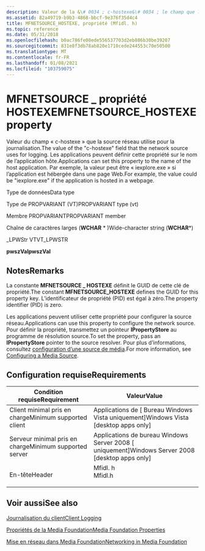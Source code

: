 ```yaml
---
description: Valeur de la &\# 0034 ; c-hostexe&\# 0034 ; le champ que la source réseau utilise pour la journalisation.
ms.assetid: 82a49719-b9b3-4868-bbcf-9e376f35d4c4
title: MFNETSOURCE_HOSTEXE, propriété (Mfidl. h)
ms.topic: reference
ms.date: 05/31/2018
ms.openlocfilehash: b0ac786fe08ede556537703d2eb886b30be39207
ms.sourcegitcommit: 831e8f3db78ab820e1710cede244553c70e50500
ms.translationtype: MT
ms.contentlocale: fr-FR
ms.lasthandoff: 01/08/2021
ms.locfileid: "103759075"
---
```

# <a name="mfnetsource_hostexe-property"></a><span data-ttu-id="8dcd0-103">MFNETSOURCE \_ propriété HOSTEXE</span><span class="sxs-lookup"><span data-stu-id="8dcd0-103">MFNETSOURCE\_HOSTEXE property</span></span>

<span data-ttu-id="8dcd0-104">Valeur du champ « c-hostexe » que la source réseau utilise pour la journalisation.</span><span class="sxs-lookup"><span data-stu-id="8dcd0-104">The value of the "c-hostexe" field that the network source uses for logging.</span></span> <span data-ttu-id="8dcd0-105">Les applications peuvent définir cette propriété sur le nom de l’application hôte.</span><span class="sxs-lookup"><span data-stu-id="8dcd0-105">Applications can set this property to the name of the host application.</span></span> <span data-ttu-id="8dcd0-106">Par exemple, la valeur peut être « iexplore.exe » si l’application est hébergée dans une page Web.</span><span class="sxs-lookup"><span data-stu-id="8dcd0-106">For example, the value could be "iexplore.exe" if the application is hosted in a webpage.</span></span>



<span data-ttu-id="8dcd0-107">Type de données</span><span class="sxs-lookup"><span data-stu-id="8dcd0-107">Data type</span></span>

<span data-ttu-id="8dcd0-108">Type de PROPVARIANT (VT)</span><span class="sxs-lookup"><span data-stu-id="8dcd0-108">PROPVARIANT type (vt)</span></span>

<span data-ttu-id="8dcd0-109">Membre PROPVARIANT</span><span class="sxs-lookup"><span data-stu-id="8dcd0-109">PROPVARIANT member</span></span>

<span data-ttu-id="8dcd0-110">Chaîne de caractères larges (**WCHAR** \* )</span><span class="sxs-lookup"><span data-stu-id="8dcd0-110">Wide-character string (**WCHAR**\*)</span></span>

<span data-ttu-id="8dcd0-111">\_LPWStr VT</span><span class="sxs-lookup"><span data-stu-id="8dcd0-111">VT\_LPWSTR</span></span>

<span data-ttu-id="8dcd0-112">**pwszVal**</span><span class="sxs-lookup"><span data-stu-id="8dcd0-112">**pwszVal**</span></span>



## <a name="remarks"></a><span data-ttu-id="8dcd0-113">Notes</span><span class="sxs-lookup"><span data-stu-id="8dcd0-113">Remarks</span></span>

<span data-ttu-id="8dcd0-114">La constante **MFNETSOURCE \_ HOSTEXE** définit le GUID de cette clé de propriété.</span><span class="sxs-lookup"><span data-stu-id="8dcd0-114">The constant **MFNETSOURCE\_HOSTEXE** defines the GUID for this property key.</span></span> <span data-ttu-id="8dcd0-115">L’identificateur de propriété (PID) est égal à zéro.</span><span class="sxs-lookup"><span data-stu-id="8dcd0-115">The property identifier (PID) is zero.</span></span>

<span data-ttu-id="8dcd0-116">Les applications peuvent utiliser cette propriété pour configurer la source réseau.</span><span class="sxs-lookup"><span data-stu-id="8dcd0-116">Applications can use this property to configure the network source.</span></span> <span data-ttu-id="8dcd0-117">Pour définir la propriété, transmettez un pointeur **IPropertyStore** au programme de résolution source.</span><span class="sxs-lookup"><span data-stu-id="8dcd0-117">To set the property, pass an **IPropertyStore** pointer to the source resolver.</span></span> <span data-ttu-id="8dcd0-118">Pour plus d’informations, consultez [configuration d’une source de média](configuring-a-media-source.md).</span><span class="sxs-lookup"><span data-stu-id="8dcd0-118">For more information, see [Configuring a Media Source](configuring-a-media-source.md).</span></span>

## <a name="requirements"></a><span data-ttu-id="8dcd0-119">Configuration requise</span><span class="sxs-lookup"><span data-stu-id="8dcd0-119">Requirements</span></span>



| <span data-ttu-id="8dcd0-120">Condition requise</span><span class="sxs-lookup"><span data-stu-id="8dcd0-120">Requirement</span></span> | <span data-ttu-id="8dcd0-121">Valeur</span><span class="sxs-lookup"><span data-stu-id="8dcd0-121">Value</span></span> |
|-------------------------------------|------------------------------------------------------------------------------------|
| <span data-ttu-id="8dcd0-122">Client minimal pris en charge</span><span class="sxs-lookup"><span data-stu-id="8dcd0-122">Minimum supported client</span></span><br/> | <span data-ttu-id="8dcd0-123">Applications de \[ Bureau Windows Vista uniquement\]</span><span class="sxs-lookup"><span data-stu-id="8dcd0-123">Windows Vista \[desktop apps only\]</span></span><br/>                                     |
| <span data-ttu-id="8dcd0-124">Serveur minimal pris en charge</span><span class="sxs-lookup"><span data-stu-id="8dcd0-124">Minimum supported server</span></span><br/> | <span data-ttu-id="8dcd0-125">Applications de bureau Windows Server 2008 \[ uniquement\]</span><span class="sxs-lookup"><span data-stu-id="8dcd0-125">Windows Server 2008 \[desktop apps only\]</span></span><br/>                               |
| <span data-ttu-id="8dcd0-126">En-tête</span><span class="sxs-lookup"><span data-stu-id="8dcd0-126">Header</span></span><br/>                   | <dl> <span data-ttu-id="8dcd0-127"><dt>Mfidl. h</dt></span><span class="sxs-lookup"><span data-stu-id="8dcd0-127"><dt>Mfidl.h</dt></span></span> </dl> |



## <a name="see-also"></a><span data-ttu-id="8dcd0-128">Voir aussi</span><span class="sxs-lookup"><span data-stu-id="8dcd0-128">See also</span></span>

<dl> <dt>

[<span data-ttu-id="8dcd0-129">Journalisation du client</span><span class="sxs-lookup"><span data-stu-id="8dcd0-129">Client Logging</span></span>](client-logging.md)
</dt> <dt>

[<span data-ttu-id="8dcd0-130">Propriétés de la Media Foundation</span><span class="sxs-lookup"><span data-stu-id="8dcd0-130">Media Foundation Properties</span></span>](media-foundation-properties.md)
</dt> <dt>

[<span data-ttu-id="8dcd0-131">Mise en réseau dans Media Foundation</span><span class="sxs-lookup"><span data-stu-id="8dcd0-131">Networking in Media Foundation</span></span>](networking-in-media-foundation.md)
</dt> </dl>

 

 




